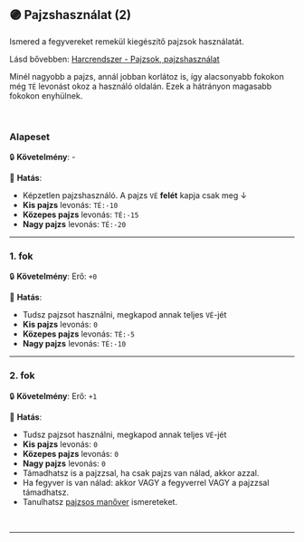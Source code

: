 ## 🟣 Pajzshasználat (2)

Ismered a fegyvereket remekül kiegészítő pajzsok használatát.

Lásd bővebben: [Harcrendszer - Pajzsok, pajzshasználat](../064_02_09_pajzsok_pajzshasznalat.md)

Minél nagyobb a pajzs, annál jobban korlátoz is, így alacsonyabb fokokon még `TÉ` levonást okoz a használó oldalán. Ezek a hátrányon magasabb fokokon enyhülnek.

<br />

### Alapeset

🔒 **Követelmény**: -

🌟 **Hatás**:
- Képzetlen pajzshasználó. A pajzs `VÉ` **felét** kapja csak meg ↓
- **Kis pajzs** levonás: `TÉ:-10`
- **Közepes pajzs** levonás: `TÉ:-15`
- **Nagy pajzs** levonás: `TÉ:-20`

---
### 1. fok

🔒 **Követelmény**: Erő: `+0`

🌟 **Hatás**:
- Tudsz pajzsot használni, megkapod annak teljes `VÉ`-jét
- **Kis pajzs** levonás: `0`
- **Közepes pajzs** levonás: `TÉ:-5`
- **Nagy pajzs** levonás: `TÉ:-10`

---
### 2. fok

🔒 **Követelmény**: Erő: `+1`

🌟 **Hatás**:
- Tudsz pajzsot használni, megkapod annak teljes `VÉ`-jét
- **Kis pajzs** levonás: `0`
- **Közepes pajzs** levonás: `0`
- **Nagy pajzs** levonás: `0`
- Támadhatsz is a pajzzsal, ha csak pajzs van nálad, akkor azzal.
- Ha fegyver is van nálad: akkor VAGY a fegyverrel VAGY a pajzzsal támadhatsz.
- Tanulhatsz [pajzsos manőver](../066_05_altalanos_manoverek.md) ismereteket.

<br />

---
